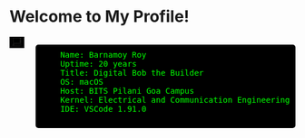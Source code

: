 # Welcome to My Profile!

<div style="display: flex; align-items: flex-start;">
  <div style="margin-right: 20px;">
    <img src="/retroascii.png" alt="Profile Image" width="200">
  </div>
  <div>
    <pre style="background: #000; color: #0f0; padding: 10px; border-radius: 5px; font-family: monospace;">
    Name: Barnamoy Roy
    Uptime: 20 years
    Title: Digital Bob the Builder
    OS: macOS
    Host: BITS Pilani Goa Campus
    Kernel: Electrical and Communication Engineering
    IDE: VSCode 1.91.0
    </pre>
  </div>
</div>

